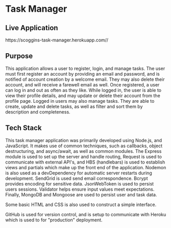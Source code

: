 <h1>Task Manager</h1>

<h2>Live Application</h2>
<p>https://scoggins-task-manager.herokuapp.com//</p>

<h2>Purpose</h2>
<p>This application allows a user to register, login, and manage tasks. The user must first register an account by providing an email and password, and is notified of account
creation by a welcome email. They may also delete their account, and will receive a farewell email as well. Once registered, a user can log in and out as often as they like.
 While logged in, the user is able to view their profile details, and may update or delete their account from the profile page. Logged in users may also manage tasks. They 
 are able to create, update and delete tasks, as well as filter and sort them by description and completeness.</p>

<h2>Tech Stack</h2>
<p>This task manager application was primarily developed using Node.js, and JavaScript. It makes use of common techniques, such as callbacks, object destructuring, and 
async/await, as well as common modules. The Express module is used to set up the server and handle routing, Request is used to communicate with external API's, and HBS 
(handlebars) is used to establish views and partials which make up the front end of the application. Nodemon is also used as a devDependency for automatic server restarts
during development. SendGrid is used send email correspondence. Bcrypt provides encoding for sensitive data. JsonWebToken is used to persist users sessions. Validator helps
ensure input values meet expectations. Finally, MongoDB and Mongoose are used to persist user and task data.</p>

<p>Some basic HTML and CSS is also used to construct a simple interface.</p>

<p>GitHub is used for version control, and is setup to communicate with Heroku which is used to for "production" deployment.</p>
